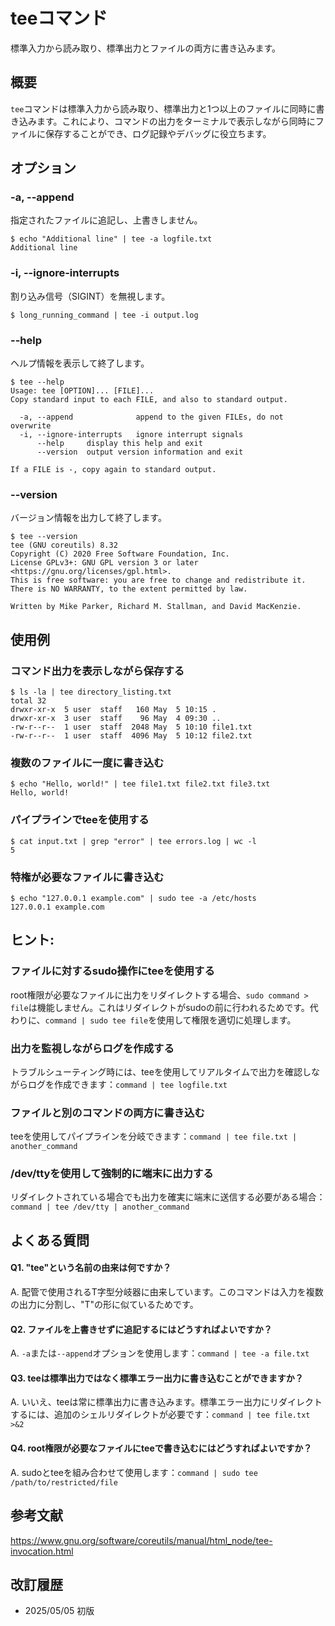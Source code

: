 # teeコマンド

標準入力から読み取り、標準出力とファイルの両方に書き込みます。

## 概要

`tee`コマンドは標準入力から読み取り、標準出力と1つ以上のファイルに同時に書き込みます。これにより、コマンドの出力をターミナルで表示しながら同時にファイルに保存することができ、ログ記録やデバッグに役立ちます。

## オプション

### **-a, --append**

指定されたファイルに追記し、上書きしません。

```console
$ echo "Additional line" | tee -a logfile.txt
Additional line
```

### **-i, --ignore-interrupts**

割り込み信号（SIGINT）を無視します。

```console
$ long_running_command | tee -i output.log
```

### **--help**

ヘルプ情報を表示して終了します。

```console
$ tee --help
Usage: tee [OPTION]... [FILE]...
Copy standard input to each FILE, and also to standard output.

  -a, --append              append to the given FILEs, do not overwrite
  -i, --ignore-interrupts   ignore interrupt signals
      --help     display this help and exit
      --version  output version information and exit

If a FILE is -, copy again to standard output.
```

### **--version**

バージョン情報を出力して終了します。

```console
$ tee --version
tee (GNU coreutils) 8.32
Copyright (C) 2020 Free Software Foundation, Inc.
License GPLv3+: GNU GPL version 3 or later <https://gnu.org/licenses/gpl.html>.
This is free software: you are free to change and redistribute it.
There is NO WARRANTY, to the extent permitted by law.

Written by Mike Parker, Richard M. Stallman, and David MacKenzie.
```

## 使用例

### コマンド出力を表示しながら保存する

```console
$ ls -la | tee directory_listing.txt
total 32
drwxr-xr-x  5 user  staff   160 May  5 10:15 .
drwxr-xr-x  3 user  staff    96 May  4 09:30 ..
-rw-r--r--  1 user  staff  2048 May  5 10:10 file1.txt
-rw-r--r--  1 user  staff  4096 May  5 10:12 file2.txt
```

### 複数のファイルに一度に書き込む

```console
$ echo "Hello, world!" | tee file1.txt file2.txt file3.txt
Hello, world!
```

### パイプラインでteeを使用する

```console
$ cat input.txt | grep "error" | tee errors.log | wc -l
5
```

### 特権が必要なファイルに書き込む

```console
$ echo "127.0.0.1 example.com" | sudo tee -a /etc/hosts
127.0.0.1 example.com
```

## ヒント:

### ファイルに対するsudo操作にteeを使用する

root権限が必要なファイルに出力をリダイレクトする場合、`sudo command > file`は機能しません。これはリダイレクトがsudoの前に行われるためです。代わりに、`command | sudo tee file`を使用して権限を適切に処理します。

### 出力を監視しながらログを作成する

トラブルシューティング時には、teeを使用してリアルタイムで出力を確認しながらログを作成できます：`command | tee logfile.txt`

### ファイルと別のコマンドの両方に書き込む

teeを使用してパイプラインを分岐できます：`command | tee file.txt | another_command`

### /dev/ttyを使用して強制的に端末に出力する

リダイレクトされている場合でも出力を確実に端末に送信する必要がある場合：`command | tee /dev/tty | another_command`

## よくある質問

#### Q1. "tee"という名前の由来は何ですか？
A. 配管で使用されるT字型分岐器に由来しています。このコマンドは入力を複数の出力に分割し、"T"の形に似ているためです。

#### Q2. ファイルを上書きせずに追記するにはどうすればよいですか？
A. `-a`または`--append`オプションを使用します：`command | tee -a file.txt`

#### Q3. teeは標準出力ではなく標準エラー出力に書き込むことができますか？
A. いいえ、teeは常に標準出力に書き込みます。標準エラー出力にリダイレクトするには、追加のシェルリダイレクトが必要です：`command | tee file.txt >&2`

#### Q4. root権限が必要なファイルにteeで書き込むにはどうすればよいですか？
A. sudoとteeを組み合わせて使用します：`command | sudo tee /path/to/restricted/file`

## 参考文献

https://www.gnu.org/software/coreutils/manual/html_node/tee-invocation.html

## 改訂履歴

- 2025/05/05 初版
